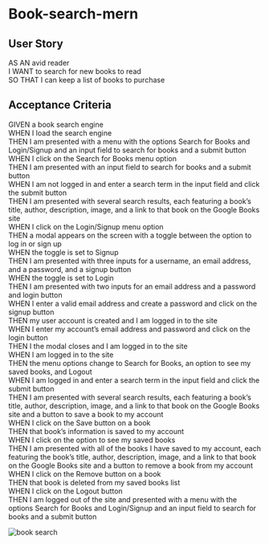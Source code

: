 # Book-search-mern

## User Story
AS AN avid reader \
I WANT to search for new books to read \
SO THAT I can keep a list of books to purchase 

## Acceptance Criteria
GIVEN a book search engine \
WHEN I load the search engine \
THEN I am presented with a menu with the options Search for Books and Login/Signup and an input field to search for books and a submit button \
WHEN I click on the Search for Books menu option \
THEN I am presented with an input field to search for books and a submit button \
WHEN I am not logged in and enter a search term in the input field and click the submit button \
THEN I am presented with several search results, each featuring a book’s title, author, description, image, and a link to that book on the Google Books site \
WHEN I click on the Login/Signup menu option \
THEN a modal appears on the screen with a toggle between the option to log in or sign up \
WHEN the toggle is set to Signup \
THEN I am presented with three inputs for a username, an email address, and a password, and a signup button \
WHEN the toggle is set to Login \
THEN I am presented with two inputs for an email address and a password and login button \
WHEN I enter a valid email address and create a password and click on the signup button \
THEN my user account is created and I am logged in to the site \
WHEN I enter my account’s email address and password and click on the login button \
THEN I the modal closes and I am logged in to the site \
WHEN I am logged in to the site \
THEN the menu options change to Search for Books, an option to see my saved books, and Logout \
WHEN I am logged in and enter a search term in the input field and click the submit button \
THEN I am presented with several search results, each featuring a book’s title, author, description, image, and a link to that book on the Google Books site and a button to save a book to my account \
WHEN I click on the Save button on a book \
THEN that book’s information is saved to my account \
WHEN I click on the option to see my saved books \
THEN I am presented with all of the books I have saved to my account, each featuring the book’s title, author, description, image, and a link to that book on the Google Books site and a button to remove a book from my account
WHEN I click on the Remove button on a book \
THEN that book is deleted from my saved books list \
WHEN I click on the Logout button \
THEN I am logged out of the site and presented with a menu with the options Search for Books and Login/Signup and an input field to search for books and a submit button  

![book search](https://user-images.githubusercontent.com/71852138/115328330-7234e900-a15e-11eb-8f10-5cba8d89272c.png)
